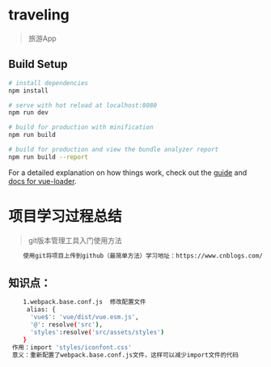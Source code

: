 # traveling

> 旅游App

## Build Setup

``` bash
# install dependencies
npm install

# serve with hot reload at localhost:8080
npm run dev

# build for production with minification
npm run build

# build for production and view the bundle analyzer report
npm run build --report
```

For a detailed explanation on how things work, check out the [guide](http://vuejs-templates.github.io/webpack/) and [docs for vue-loader](http://vuejs.github.io/vue-loader).



# 项目学习过程总结
 >git版本管理工具入门使用方法
``` bash
    使用git将项目上传到github（最简单方法）学习地址：https://www.cnblogs.com/cxk1995/p/5800196.html
```
## 知识点：
``` bash
    1.webpack.base.conf.js  修改配置文件
     alias: {
      'vue$': 'vue/dist/vue.esm.js',
      '@': resolve('src'),
      'styles':resolve('src/assets/styles')
    }
 作用：import 'styles/iconfont.css' 
 意义：重新配置了webpack.base.conf.js文件，这样可以减少import文件的代码
 ```
